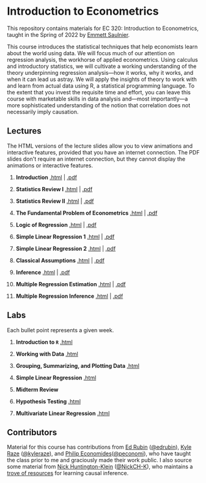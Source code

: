 # Introduction to Econometrics  

This repository contains materials for EC 320: Introduction to Econometrics, taught in the Spring of 2022 by [Emmett Saulnier](https://www.emmettsaulnier.com).  

This course introduces the statistical techniques that help economists learn about the world using data. We will focus much of our attention on regression analysis, the workhorse of applied econometrics. Using calculus and introductory statistics, we will cultivate a working understanding of the theory underpinning regression analysis—how it works, why it works, and when it can lead us astray. We will apply the insights of theory to work with and learn from actual data using R, a statistical programming language. To the extent that you invest the requisite time and effort, you can leave this course with marketable skills in data analysis and—most importantly—a more sophisticated understanding of the notion that correlation does not necessarily imply causation.

## Lectures

The HTML versions of the lecture slides allow you to view animations and interactive features, provided that you have an internet connection. The PDF slides don't require an internet connection, but they cannot display the animations or interactive features.

1. **Introduction** [.html](https://raw.githack.com/emmettsaulnier/EC320s22/main/lectures/01-introduction/01-Introduction.html) | [.pdf](https://github.com/emmettsaulnier/EC320s22/blob/main/lectures/01-introduction/01-Introduction.pdf)  

2. **Statistics Review I** [.html](https://raw.githack.com/emmettsaulnier/EC320s22/main/lectures/02-review/02-Review.html) | [.pdf](https://github.com/emmettsaulnier/EC320s22/blob/main/lectures/02-review/02-Review.pdf)

3. **Statistics Review II** [.html](https://raw.githack.com/emmettsaulnier/EC320s22/main/lectures/03-review/03-Review.html) | [.pdf](https://github.com/emmettsaulnier/EC320s22/blob/main/lectures/03-review/03-Review.pdf)  

4. **The Fundamental Problem of Econometrics** [.html](https://raw.githack.com/emmettsaulnier/EC320s22/main/lectures/04-fun-problem/04-fun-problem.html) | [.pdf](https://github.com/emmettsaulnier/EC320s22/blob/main/lectures/04-fun-problem/04-fun-problem.pdf)  

5. **Logic of Regression** [.html](https://raw.githack.com/emmettsaulnier/EC320s22/main/lectures/05-regression/05-Regression.html) | [.pdf](https://github.com/emmettsaulnier/EC320s22/blob/main/lectures/05-regression/05-Regression.pdf)  

6. **Simple Linear Regression 1** [.html](https://raw.githack.com/emmettsaulnier/EC320s22/main/lectures/06-simple-reg-i/06-Simple_Linear_Regression_Estimation_I.html) | [.pdf](https://github.com/emmettsaulnier/EC320s22/blob/main/lectures/06-simple-reg-i/06-Simple_Linear_Regression_Estimation_I.pdf)  

7. **Simple Linear Regression 2** [.html](https://raw.githack.com/emmettsaulnier/EC320s22/main/lectures/07-simple-reg-ii/07-Simple_Linear_Regression_Estimation_II.html) | [.pdf](https://github.com/emmettsaulnier/EC320s22/blob/main/lectures/07-simple-reg-ii/07-Simple_Linear_Regression_Estimation_II.pdf)  

8. **Classical Assumptions** [.html](https://raw.githack.com/emmettsaulnier/EC320s22/main/lectures/08-classic-assumptions/08-Classical_Assumptions.html) | [.pdf](https://github.com/emmettsaulnier/EC320s22/blob/main/lectures/08-classic-assumptions/08-Classical_Assumptions.pdf)  

9. **Inference** [.html](https://rawcdn.githack.com/emmettsaulnier/EC320s22/07586594875d320f32e5fe3625aca1e484e76456/lectures/09-simple-reg-iii/09-Simple_LR_Inference.html) | [.pdf](https://github.com/emmettsaulnier/EC320s22/blob/main/lectures/09-simple-reg-iii/09-Simple_LR_Inference.pdf)  

10. **Multiple Regression Estimation** [.html](https://rawcdn.githack.com/emmettsaulnier/EC320s22/1cc50c90fa8d81e394094063cb11a823d920a266/lectures/10-multiple-reg-i/10-Multiple_LR_Est.html) | [.pdf](https://github.com/emmettsaulnier/EC320s22/blob/main/lectures/10-multiple-reg-i/10-Multiple_LR_est.pdf)  

11. **Multiple Regression Inference** [.html](https://raw.githack.com/emmettsaulnier/EC320s22/main/lectures/11-multiple-reg-ii/11-MLR_Inference.html#1) | [.pdf](https://github.com/emmettsaulnier/EC320s22/blob/main/lectures/11-multiple-reg-ii/11-MLR_Inference.pdf)  


## Labs

Each bullet point represents a given week.

1. **Introduction to `R`** 
[.html](https://raw.githack.com/emmettsaulnier/EC320s22/main/labs/01-introduction-to-R/01-introduction-to-R.html)

2. **Working with Data** 
[.html](https://raw.githack.com/emmettsaulnier/EC320s22/main/labs/02-working-with-data/02-working-with-data.html)

3. **Grouping, Summarizing, and Plotting Data**
[.html](https://raw.githack.com/emmettsaulnier/EC320s22/main/labs/03-grouping-summarizing-plotting/03-grouping-summarizing-plotting.html)

4. **Simple Linear Regression**
[.html](https://raw.githack.com/emmettsaulnier/EC320s22/main/labs/04-simple-linear-regression/04-simple-linear-regression.html)

5. **Midterm Review** 

6. **Hypothesis Testing**
[.html](https://raw.githack.com/emmettsaulnier/EC320s22/main/labs/06-hypothesis-testing/06-hypothesis-testing.html) 

7. **Multivariate Linear Regression**
[.html](https://raw.githack.com/emmettsaulnier/EC320s22/main/labs/07-multivariate-linear-regression/07-multivariate-linear-regression.html)

## Contributors

Material for this course has contributions from [Ed Rubin](http://edrub.in/) ([@edrubin](https://github.com/edrubin)), [Kyle Raze](https://kyleraze.com/) ([@kyleraze](https://github.com/kyleraze)), and [Philip Economides](https://philip-economides.com/)([@peconomi](https://github.com/peconomi)), who have taught the class prior to me and graciously made their work public. I also source some material from [Nick Huntington-Klein](https://nickchk.com/) ([@NickCH-K](https://github.com/NickCH-K)), who maintains a [trove of resources](https://nickchk.com/causalgraphs.html) for learning causal inference. 
